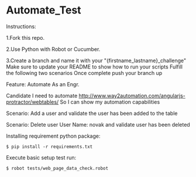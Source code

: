 # Automate_Test
Instructions:

1.Fork this repo.

2.Use Python with Robot or Cucumber.

3.Create a branch and name it with your "{firstname_lastname}_challenge" Make sure to update your README to show how to run your scripts Fulfill the following two scenarios Once complete push your branch up

Feature: Automate As an Engr. 

Candidate I need to automate http://www.way2automation.com/angularjs-protractor/webtables/ So I can show my automation capabilities

Scenario: Add a user and validate the user has been added to the table

Scenario: Delete user User Name: novak and validate user has been deleted

Installing requirement python package:

    $ pip install -r requirements.txt
Execute basic setup test run:

    $ robot tests/web_page_data_check.robot
